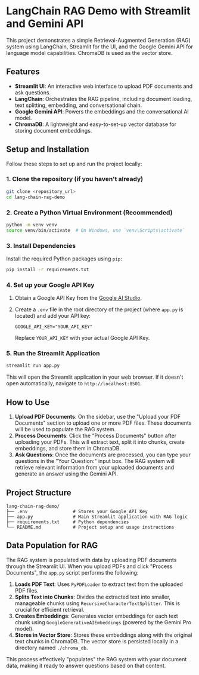 # LangChain RAG Demo with Streamlit and Gemini API

This project demonstrates a simple Retrieval-Augmented Generation (RAG) system using LangChain, Streamlit for the UI, and the Google Gemini API for language model capabilities. ChromaDB is used as the vector store.

## Features

- **Streamlit UI**: An interactive web interface to upload PDF documents and ask questions.
- **LangChain**: Orchestrates the RAG pipeline, including document loading, text splitting, embedding, and conversational chain.
- **Google Gemini API**: Powers the embeddings and the conversational AI model.
- **ChromaDB**: A lightweight and easy-to-set-up vector database for storing document embeddings.

## Setup and Installation

Follow these steps to set up and run the project locally:

### 1. Clone the repository (if you haven't already)

```bash
git clone <repository_url>
cd lang-chain-rag-demo
```

### 2. Create a Python Virtual Environment (Recommended)

```bash
python -m venv venv
source venv/bin/activate  # On Windows, use `venv\Scripts\activate`
```

### 3. Install Dependencies

Install the required Python packages using `pip`:

```bash
pip install -r requirements.txt
```

### 4. Set up your Google API Key

1. Obtain a Google API Key from the [Google AI Studio](https://aistudio.google.com/app/apikey).
2. Create a `.env` file in the root directory of the project (where `app.py` is located) and add your API key:

   ```
   GOOGLE_API_KEY="YOUR_API_KEY"
   ```
   Replace `YOUR_API_KEY` with your actual Google API Key.

### 5. Run the Streamlit Application

```bash
streamlit run app.py
```

This will open the Streamlit application in your web browser. If it doesn't open automatically, navigate to `http://localhost:8501`.

## How to Use

1. **Upload PDF Documents**: On the sidebar, use the "Upload your PDF Documents" section to upload one or more PDF files. These documents will be used to populate the RAG system.
2. **Process Documents**: Click the "Process Documents" button after uploading your PDFs. This will extract text, split it into chunks, create embeddings, and store them in ChromaDB.
3. **Ask Questions**: Once the documents are processed, you can type your questions in the "Your Question:" input box. The RAG system will retrieve relevant information from your uploaded documents and generate an answer using the Gemini API.

## Project Structure

```
lang-chain-rag-demo/
├── .env                 # Stores your Google API Key
├── app.py               # Main Streamlit application with RAG logic
├── requirements.txt     # Python dependencies
└── README.md            # Project setup and usage instructions
```

## Data Population for RAG

The RAG system is populated with data by uploading PDF documents through the Streamlit UI. When you upload PDFs and click "Process Documents", the `app.py` script performs the following:

1.  **Loads PDF Text**: Uses `PyPDFLoader` to extract text from the uploaded PDF files.
2.  **Splits Text into Chunks**: Divides the extracted text into smaller, manageable chunks using `RecursiveCharacterTextSplitter`. This is crucial for efficient retrieval.
3.  **Creates Embeddings**: Generates vector embeddings for each text chunk using `GoogleGenerativeAIEmbeddings` (powered by the Gemini Pro model).
4.  **Stores in Vector Store**: Stores these embeddings along with the original text chunks in ChromaDB. The vector store is persisted locally in a directory named `./chroma_db`.

This process effectively "populates" the RAG system with your document data, making it ready to answer questions based on that content.